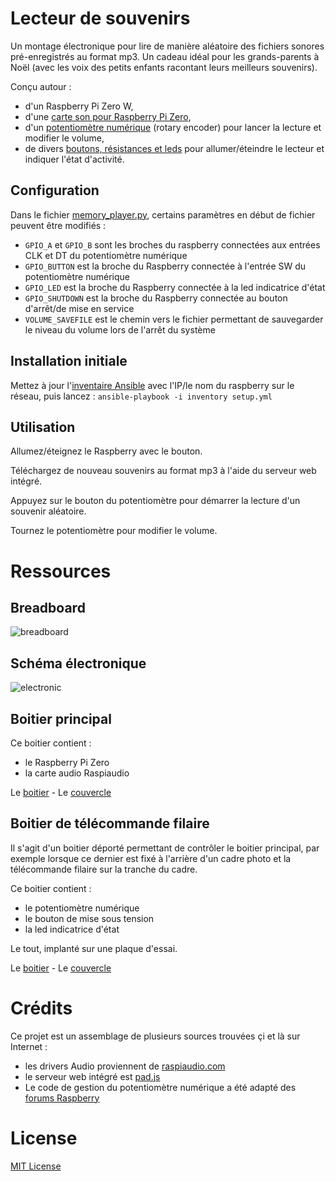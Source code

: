 Lecteur de souvenirs
====================
Un montage électronique pour lire de manière aléatoire des fichiers sonores pré-enregistrés au format mp3.
Un cadeau idéal pour les grands-parents à Noël (avec les voix des petits enfants racontant leurs meilleurs souvenirs).

Conçu autour :

* d'un Raspberry Pi Zero W,
* d'une [carte son pour Raspberry Pi Zero](http://amzn.eu/d/8MlHNYm),
* d'un [potentiomètre numérique](http://amzn.eu/d/aPnkfWV) (rotary encoder) pour lancer la lecture et modifier le volume,
* de divers [boutons, résistances et leds](http://amzn.eu/d/18uhg3K) pour allumer/éteindre le lecteur et indiquer l'état d'activité.

Configuration
-------------
Dans le fichier [memory_player.py](files/memories_player.py), certains paramètres en début de fichier peuvent être modifiés :

* ```GPIO_A``` et ```GPIO_B``` sont les broches du raspberry connectées aux entrées CLK et DT du potentiomètre numérique
* ```GPIO_BUTTON``` est la broche du Raspberry connectée à l'entrée SW du potentiomètre numérique
* ```GPIO_LED``` est la broche du Raspberry connectée à la led indicatrice d'état
* ```GPIO_SHUTDOWN``` est la broche du Raspberry connectée au bouton d'arrêt/de mise en service
* ```VOLUME_SAVEFILE``` est le chemin vers le fichier permettant de sauvegarder le niveau du volume lors de l'arrêt du système


Installation initiale
---------------------
Mettez à jour l'[inventaire Ansible](inventory) avec l'IP/le nom du raspberry sur le réseau, puis lancez :
```ansible-playbook -i inventory setup.yml```

Utilisation
-----------
Allumez/éteignez le Raspberry avec le bouton.

Téléchargez de nouveau souvenirs au format mp3 à l'aide du serveur web intégré.

Appuyez sur le bouton du potentiomètre pour démarrer la lecture d'un souvenir aléatoire.

Tournez le potentiomètre pour modifier le volume.


Ressources
==========
Breadboard
----------
![breadboard](documentation_resources/memories_player_breadboard.png)

Schéma électronique
--------------------
![electronic](documentation_resources/memories_player.png)

Boitier principal
-----------------
Ce boitier contient :

* le Raspberry Pi Zero
* la carte audio Raspiaudio

Le [boitier](documentation_resources/boitier_principal.stl) - Le [couvercle](documentation_resources/boitier_principal_couvercle.stl)

Boitier de télécommande filaire
-------------------------------
Il s'agit d'un boitier déporté permettant de contrôler le boitier principal, par exemple lorsque ce dernier est fixé à l'arrière d'un cadre photo et la télécommande filaire sur la tranche du cadre.

Ce boitier contient :

* le potentiomètre numérique
* le bouton de mise sous tension
* la led indicatrice d'état

Le tout, implanté sur une plaque d'essai.

Le [boitier](documentation_resources/boitier_secondaire.stl) - Le [couvercle](documentation_resources/boitier_secondaire_couvercle.stl)


Crédits
=======
Ce projet est un assemblage de plusieurs sources trouvées çi et là sur Internet :

* les drivers Audio proviennent de [raspiaudio.com](https://www.raspiaudio.com)
* le serveur web intégré est [pad.js](https://pad.js.org)
* Le code de gestion du potentiomètre numérique a été adapté des [forums Raspberry](https://www.raspberrypi.org/forums/viewtopic.php?t=140250)

License
=======
[MIT License](LICENSE)